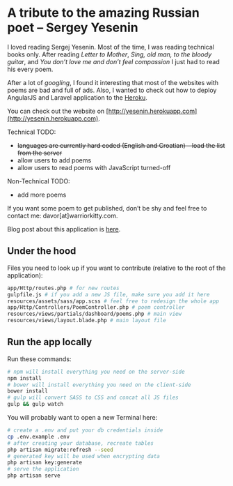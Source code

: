 # A tribute to the amazing Russian poet – Sergey Yesenin

I loved reading Sergej Yesenin. Most of the time, I was reading technical books only. After reading *Letter to Mother*, *Sing, old man, to the bloody guitar*, and *You don’t love me and don’t feel compassion* I just had to read his every poem.

After a lot of *googling*, I found it interesting that most of the websites with poems are bad and full of ads. Also, I wanted to check out how to deploy AngularJS and Laravel application to the [Heroku](http://heroku.com/).

You can check out the website on [http://yesenin.herokuapp.com](http://yesenin.herokuapp.com).

Technical TODO:
  - ~~languages are currently hard coded (English and Croatian) – load the list from the server~~
  - allow users to add poems
  - allow users to read poems with JavaScript turned-off

Non-Technical TODO:
  - add more poems


If you want some poem to get published, don’t be shy and feel free to contact me: davor[at]warriorkitty.com.

Blog post about this application is [here](http://warriorkitty.com/site/a-tribute-to-the-amazing-russian-poet-sergey-yesenin/).

## Under the hood
Files you need to look up if you want to contribute (relative to the root of the application):

```sh
app/Http/routes.php # for new routes
gulpfile.js # if you add a new JS file, make sure you add it here
resources/assets/sass/app.scss # feel free to redesign the whole app
app/Http/Controllers/PoemController.php # poem controller
resources/views/partials/dashboard/poems.php # main view
resources/views/layout.blade.php # main layout file
```

## Run the app locally
Run these commands:
```sh
# npm will install everything you need on the server-side
npm install
# bower will install everything you need on the client-side
bower install
# gulp will convert SASS to CSS and concat all JS files
gulp && gulp watch
```

You will probably want to open a new Terminal here:
```sh
# create a .env and put your db credentials inside
cp .env.example .env
# after creating your database, recreate tables
php artisan migrate:refresh --seed
# generated key will be used when encrypting data
php artisan key:generate
# serve the application
php artisan serve
```
